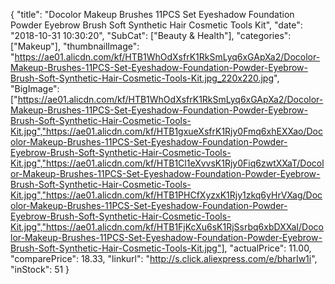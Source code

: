 {
	"title": "Docolor Makeup Brushes 11PCS Set Eyeshadow Foundation Powder Eyebrow Brush Soft Synthetic Hair Cosmetic Tools Kit",
	"date": "2018-10-31 10:30:20",
	"SubCat": ["Beauty & Health"],
	"categories": ["Makeup"],
	"thumbnailImage": "https://ae01.alicdn.com/kf/HTB1WhOdXsfrK1RkSmLyq6xGApXa2/Docolor-Makeup-Brushes-11PCS-Set-Eyeshadow-Foundation-Powder-Eyebrow-Brush-Soft-Synthetic-Hair-Cosmetic-Tools-Kit.jpg_220x220.jpg",
	"BigImage": ["https://ae01.alicdn.com/kf/HTB1WhOdXsfrK1RkSmLyq6xGApXa2/Docolor-Makeup-Brushes-11PCS-Set-Eyeshadow-Foundation-Powder-Eyebrow-Brush-Soft-Synthetic-Hair-Cosmetic-Tools-Kit.jpg","https://ae01.alicdn.com/kf/HTB1gxueXsfrK1Rjy0Fmq6xhEXXao/Docolor-Makeup-Brushes-11PCS-Set-Eyeshadow-Foundation-Powder-Eyebrow-Brush-Soft-Synthetic-Hair-Cosmetic-Tools-Kit.jpg","https://ae01.alicdn.com/kf/HTB1Cl1eXvvsK1Rjy0Fiq6zwtXXaT/Docolor-Makeup-Brushes-11PCS-Set-Eyeshadow-Foundation-Powder-Eyebrow-Brush-Soft-Synthetic-Hair-Cosmetic-Tools-Kit.jpg","https://ae01.alicdn.com/kf/HTB1PHCfXyzxK1Rjy1zkq6yHrVXag/Docolor-Makeup-Brushes-11PCS-Set-Eyeshadow-Foundation-Powder-Eyebrow-Brush-Soft-Synthetic-Hair-Cosmetic-Tools-Kit.jpg","https://ae01.alicdn.com/kf/HTB1FjKcXu6sK1RjSsrbq6xbDXXaI/Docolor-Makeup-Brushes-11PCS-Set-Eyeshadow-Foundation-Powder-Eyebrow-Brush-Soft-Synthetic-Hair-Cosmetic-Tools-Kit.jpg"],
	"actualPrice": 11.00,
	"comparePrice": 18.33,
	"linkurl": "http://s.click.aliexpress.com/e/bharIw1i",
	"inStock": 51
}
